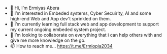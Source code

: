 - 👋 Hi, I’m Ermiyas Abera
- 👀 I’m interested in Embeded systems, Cyber Secuirity, AI and some high-end Web and App dev't sprinkled on them.
- 🌱 I’m currently learning full stack web and app development to support my current ongoing embeded system project.
- 💞️ I’m looking to collaborate on everything that i can help others with and give me more knowledge on the go.
- 📫 How to reach me... https://t.me/Ermiopia2034 

<!---
Ermiopia2034/Ermiopia2034 is a ✨ special ✨ repository because its `README.md` (this file) appears on your GitHub profile.
You can click the Preview link to take a look at your changes.
--->
